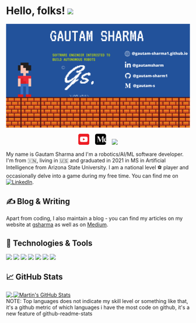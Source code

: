 # Hello, folks! <img src="https://raw.githubusercontent.com/MartinHeinz/MartinHeinz/master/wave.gif" width="30px">

<!--
**gautam-sharma1/gautam-sharma1** is a ✨ _special_ ✨ repository because its `README.md` (this file) appears on your GitHub profile.

Here are some ideas to get you started:

- 🔭 I’m currently working on ...
- 🌱 I’m currently learning ...
- 👯 I’m looking to collaborate on ...
- 🤔 I’m looking for help with ...
- 💬 Ask me about ...
- 📫 How to reach me: ...
- 😄 Pronouns: ...
- ⚡ Fun fact: ...
-->
<!-- More info, tips and tricks for making GitHub Profile README can be found in my article at https://towardsdatascience.com/build-a-stunning-readme-for-your-github-profile-9b80434fe5d7 -->

[![Header](https://github.com/gautam-sharma1/gautam-sharma1/blob/main/images/channel_art.png "Header")](sharmagautam.com)


<p align='center'>
 <a href="https://www.youtube.com/channel/UCKjQDJm8jN6A23CA6dITYyQ"><img height="30" src="https://github.com/edent/SuperTinyIcons/blob/master/images/svg/youtube.svg"></a>
 </a>&nbsp;&nbsp;
<a href="https://medium.com/@gautam-s"><img height="30" src="https://github.com/simple-icons/simple-icons/blob/develop/icons/medium.svg"></a>
</a>&nbsp;&nbsp;
<a href="https://www.linkedin.com/in/gautamsharm/"><img height="30" src="https://github.com/stephenajulu/WaylonWalker/blob/main/icon/linkedin.png?raw=true"></a>
</p>

My name is Gautam Sharma and I'm a robotics/AI/ML software developer. I'm from :india:, living in :us: and graduated in 2021 in MS in Artificial Intelligence from Arizona State University. I am a national level :soccer: player and occasionally delve into a game during my free time. You can find me on [![LinkedIn][2.2]][1].

## &#x270d; Blog & Writing

Apart from coding, I also maintain a blog - you can find my articles on my website at [gsharma](https://gautam-sharma1.github.io) as well as on [Medium](https://medium.com/@gautam-s).

## 🔧 Technologies & Tools
![](https://img.shields.io/badge/OS-Linux-informational)
![](https://img.shields.io/badge/Editor-Visual_Studio-important)
![](https://img.shields.io/badge/Code-C++-green)
![](https://img.shields.io/badge/Code-Python-green)
![](https://img.shields.io/badge/Shell-Bash-green)
![](https://img.shields.io/badge/Code-MATLAB-green)
![](https://img.shields.io/badge/Code-Make-blueviolet)

## &#x1f4c8; GitHub Stats

<a href="https://github.com/gautam-sharma1">
  <img align="center" src="https://github-readme-stats.vercel.app/api/top-langs/?username=gautam-sharma1&hide=java,html&title_color=ffffff&text_color=c9cacc&icon_color=2bbc8a&bg_color=1d1f21" />
</a>
<a href="https://github.com/gautam-sharma1">
  <img align="center" src="https://github-readme-stats.vercel.app/api?username=gautam-sharma1&show_icons=true&line_height=27&count_private=true&title_color=ffffff&text_color=c9cacc&icon_color=2bbc8a&bg_color=1d1f21" alt="Martin's GitHub Stats" />
</a>
<br>
NOTE: Top languages does not indicate my skill level or something like that, it's a github metric of which languages i have the most code on github, it's a new feature of github-readme-stats
<!--
<a href="https://github.com/MartinHeinz/python-project-blueprint">
  <img align="center" src="https://github-readme-stats.vercel.app/api/pin/?username=MartinHeinz&repo=python-project-blueprint&title_color=ffffff&text_color=c9cacc&icon_color=2bbc8a&bg_color=1d1f21" />
</a>

<!--
<a href="https://github.com/MartinHeinz/go-project-blueprint">
  <img align="center" src="https://github-readme-stats.vercel.app/api/pin/?username=MartinHeinz&repo=go-project-blueprint&title_color=ffffff&text_color=c9cacc&icon_color=2bbc8a&bg_color=1d1f21" />
</a>    
-->


<!-- Actual text -->
<!--You can find me on [![Twitter][1.2]][1], or on [![LinkedIn][3.2]][3].

<!-- Icons -->

[1.2]: http://i.imgur.com/wWzX9uB.png (twitter icon without padding)
[2.2]: https://raw.githubusercontent.com/MartinHeinz/MartinHeinz/master/linkedin-3-16.png (LinkedIn icon without padding)

<!-- Links to your social media accounts -->


[1]: https://www.linkedin.com/in/gautamsharm/

<!-- Resources -->
<!-- Icons: https://simpleicons.org/ -->
<!-- GitHub Stats: https://github.com/anuraghazra/github-readme-stats -->
<!-- Emojis: https://emojipedia.org/emoji/ -->
<!-- HTML Emojis: https://www.fileformat.info/index.htm -->
<!-- Shields: https://shields.io/ -->
<!-- Awesome GitHub Profile README: https://github.com/abhisheknaiidu/awesome-github-profile-readme -->
